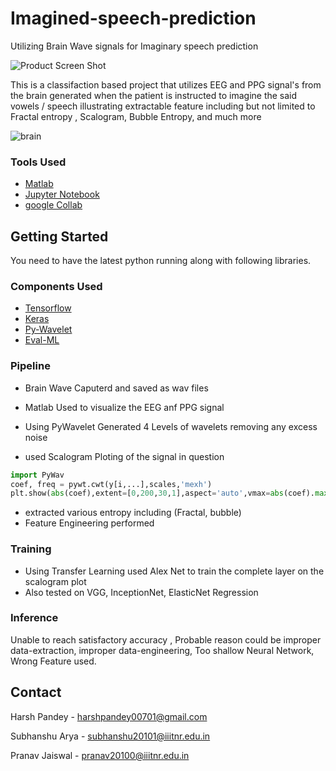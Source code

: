 # Imagined-speech-prediction
Utilizing Brain Wave signals for Imaginary speech prediction

![Product Screen Shot](https://user-images.githubusercontent.com/76607486/193486502-325f3f17-b2d4-40cf-8f54-fc80eb956ad7.png)

This is a classifaction based project that utilizes EEG and PPG signal's from the brain generated when the patient is instructed to imagine the said vowels / speech illustrating extractable feature including but not limited to Fractal entropy , Scalogram, Bubble Entropy, and much more

![brain](https://user-images.githubusercontent.com/76607486/193491900-265b999b-53a4-4c9f-b698-050d315aedf5.png)


### Tools Used

* [Matlab](https://matlab.mathworks.com/)
* [Jupyter Notebook](https://jupyter.org/)
* [google Collab](https://colab.research.google.com/)


## Getting Started
You need to have the latest python running along with following libraries.  


### Components Used
* [Tensorflow](https://www.tensorflow.org/)
* [Keras](https://keras.io/)
* [Py-Wavelet](https://pywavelets.readthedocs.io/en/latest/)
* [Eval-ML](https://evalml.alteryx.com/en/stable/)

### Pipeline
* Brain Wave Caputerd and saved as wav files 
* Matlab Used to visualize the EEG anf PPG signal 
* Using PyWavelet Generated 4 Levels of wavelets removing any excess noise

* used Scalogram Ploting of the signal in question
```python
import PyWav
coef, freq = pywt.cwt(y[i,...],scales,'mexh')
plt.show(abs(coef),extent=[0,200,30,1],aspect='auto',vmax=abs(coef).max(),vmin=-abs(coef).max())
```
* extracted various entropy including (Fractal, bubble)
* Feature Engineering performed

### Training
* Using Transfer Learning used Alex Net to train the complete layer on the scalogram plot
* Also tested on VGG, InceptionNet, ElasticNet Regression

### Inference
Unable to reach satisfactory accuracy , Probable reason could be improper data-extraction, improper data-engineering, Too shallow Neural Network, Wrong Feature used.


## Contact

Harsh Pandey - harshpandey00701@gmail.com  

Subhanshu Arya - subhanshu20101@iiitnr.edu.in

Pranav Jaiswal - pranav20100@iiitnr.edu.in
